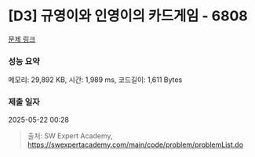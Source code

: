 # [D3] 규영이와 인영이의 카드게임 - 6808 

[문제 링크](https://swexpertacademy.com/main/code/problem/problemDetail.do?contestProbId=AWgv9va6HnkDFAW0) 

### 성능 요약

메모리: 29,892 KB, 시간: 1,989 ms, 코드길이: 1,611 Bytes

### 제출 일자

2025-05-22 00:28



> 출처: SW Expert Academy, https://swexpertacademy.com/main/code/problem/problemList.do